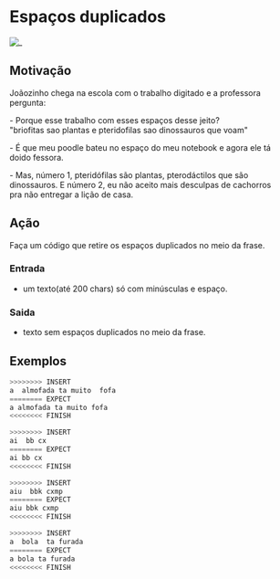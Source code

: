 # Espaços duplicados

![_](https://raw.githubusercontent.com/qxcodefup/arcade/master/base/espacos/cover.jpg)

## Motivação

Joãozinho chega na escola com o trabalho digitado e a professora  
pergunta:

\- Porque esse trabalho com esses espaços desse jeito?  
"briofitas sao plantas e pteridofilas  sao dinossauros que voam"

\- É que meu poodle bateu no espaço do meu notebook e agora ele tá  
doido fessora.  

\- Mas, número 1, pteridófilas são plantas, pterodáctilos que são  
dinossauros. E número 2, eu não aceito mais desculpas de cachorros  
pra não entregar a lição de casa.

## Ação

Faça um código que retire os espaços duplicados no meio da frase.

### Entrada

* um texto(até 200 chars) só com minúsculas e espaço.

### Saida

* texto sem espaços duplicados no meio da frase.

## Exemplos

``` py
>>>>>>>> INSERT
a  almofada ta muito  fofa
======== EXPECT
a almofada ta muito fofa
<<<<<<<< FINISH
```

```py
>>>>>>>> INSERT
ai  bb cx
======== EXPECT
ai bb cx
<<<<<<<< FINISH
```

```py
>>>>>>>> INSERT
aiu  bbk cxmp
======== EXPECT
aiu bbk cxmp
<<<<<<<< FINISH
```

```py
>>>>>>>> INSERT
a  bola  ta furada
======== EXPECT
a bola ta furada
<<<<<<<< FINISH
```
